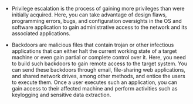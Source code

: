 - Privilege escalation is the process of gaining more privileges than were initially acquired. Here, you can take advantage of design flaws, programming errors, bugs, and configuration oversights in the OS and software application to gain administrative access to the network and its associated applications.

- Backdoors are malicious files that contain trojan or other infectious applications that can either halt the current working state of a target machine or even gain partial or complete control over it. Here, you need to build such backdoors to gain remote access to the target system. You can send these backdoors through email, file-sharing web applications, and shared network drives, among other methods, and entice the users to execute them. Once a user executes such an application, you can gain access to their affected machine and perform activities such as keylogging and sensitive data extraction.
